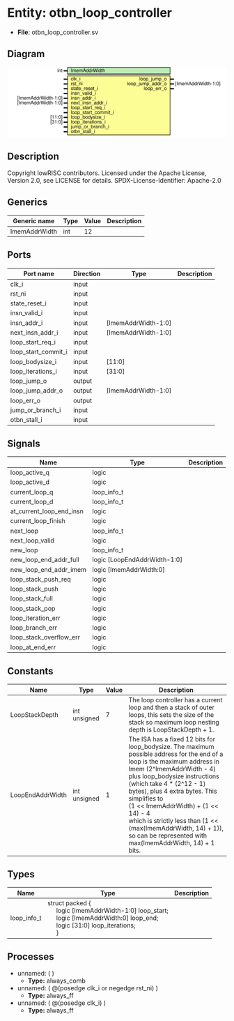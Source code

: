 # Entity: otbn_loop_controller

- **File**: otbn_loop_controller.sv
## Diagram

![Diagram](otbn_loop_controller.svg "Diagram")
## Description

 Copyright lowRISC contributors.
 Licensed under the Apache License, Version 2.0, see LICENSE for details.
 SPDX-License-Identifier: Apache-2.0

## Generics

| Generic name  | Type | Value | Description |
| ------------- | ---- | ----- | ----------- |
| ImemAddrWidth | int  | 12    |             |
## Ports

| Port name           | Direction | Type                | Description |
| ------------------- | --------- | ------------------- | ----------- |
| clk_i               | input     |                     |             |
| rst_ni              | input     |                     |             |
| state_reset_i       | input     |                     |             |
| insn_valid_i        | input     |                     |             |
| insn_addr_i         | input     | [ImemAddrWidth-1:0] |             |
| next_insn_addr_i    | input     | [ImemAddrWidth-1:0] |             |
| loop_start_req_i    | input     |                     |             |
| loop_start_commit_i | input     |                     |             |
| loop_bodysize_i     | input     | [11:0]              |             |
| loop_iterations_i   | input     | [31:0]              |             |
| loop_jump_o         | output    |                     |             |
| loop_jump_addr_o    | output    | [ImemAddrWidth-1:0] |             |
| loop_err_o          | output    |                     |             |
| jump_or_branch_i    | input     |                     |             |
| otbn_stall_i        | input     |                     |             |
## Signals

| Name                     | Type                         | Description |
| ------------------------ | ---------------------------- | ----------- |
| loop_active_q            | logic                        |             |
| loop_active_d            | logic                        |             |
| current_loop_q           | loop_info_t                  |             |
| current_loop_d           | loop_info_t                  |             |
| at_current_loop_end_insn | logic                        |             |
| current_loop_finish      | logic                        |             |
| next_loop                | loop_info_t                  |             |
| next_loop_valid          | logic                        |             |
| new_loop                 | loop_info_t                  |             |
| new_loop_end_addr_full   | logic [LoopEndAddrWidth-1:0] |             |
| new_loop_end_addr_imem   | logic [ImemAddrWidth:0]      |             |
| loop_stack_push_req      | logic                        |             |
| loop_stack_push          | logic                        |             |
| loop_stack_full          | logic                        |             |
| loop_stack_pop           | logic                        |             |
| loop_iteration_err       | logic                        |             |
| loop_branch_err          | logic                        |             |
| loop_stack_overflow_err  | logic                        |             |
| loop_at_end_err          | logic                        |             |
## Constants

| Name             | Type         | Value | Description                                                                                                                                                                                                                                                                                                                                                                                                                                          |
| ---------------- | ------------ | ----- | ---------------------------------------------------------------------------------------------------------------------------------------------------------------------------------------------------------------------------------------------------------------------------------------------------------------------------------------------------------------------------------------------------------------------------------------------------- |
| LoopStackDepth   | int unsigned | 7     |  The loop controller has a current loop and then a stack of outer loops, this sets the size of  the stack so maximum loop nesting depth is LoopStackDepth + 1.                                                                                                                                                                                                                                                                                       |
| LoopEndAddrWidth | int unsigned | 1     |  The ISA has a fixed 12 bits for loop_bodysize. The maximum possible address for the end of a  loop is the maximum address in Imem (2^ImemAddrWidth - 4) plus loop_bodysize instructions  (which take 4 * (2^12 - 1) bytes), plus 4 extra bytes. This simplifies to<br>     (1 << ImemAddrWidth) + (1 << 14) - 4<br>  which is strictly less than (1 << (max(ImemAddrWidth, 14) + 1)), so can be represented with  max(ImemAddrWidth, 14) + 1 bits.  |
## Types

| Name        | Type                                                                                                                                                                                                                                                                                                 | Description |
| ----------- | ---------------------------------------------------------------------------------------------------------------------------------------------------------------------------------------------------------------------------------------------------------------------------------------------------- | ----------- |
| loop_info_t | struct packed {<br><span style="padding-left:20px">     logic [ImemAddrWidth-1:0] loop_start;<br><span style="padding-left:20px">     logic [ImemAddrWidth:0]   loop_end;<br><span style="padding-left:20px">     logic [31:0]              loop_iterations;<br><span style="padding-left:20px">   } |             |
## Processes
- unnamed: (  )
  - **Type:** always_comb
- unnamed: ( @(posedge clk_i or negedge rst_ni) )
  - **Type:** always_ff
- unnamed: ( @(posedge clk_i) )
  - **Type:** always_ff
